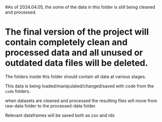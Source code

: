 #As of 2024.04.05, the some of the data in this folder is still being cleaned and processed.

# The final version of the project will contain completely clean and processed data and all unused or outdated data files will be deleted.

The folders inside this folder should contain all data at various stages.

This data is being loaded/manipulated/changed/saved with code from the `code` folders.

when datasets are cleaned and processed the resulting files will move from raw-data folder to the processed-data folder. 

Relevant dataframes will be saved both as csv and rds